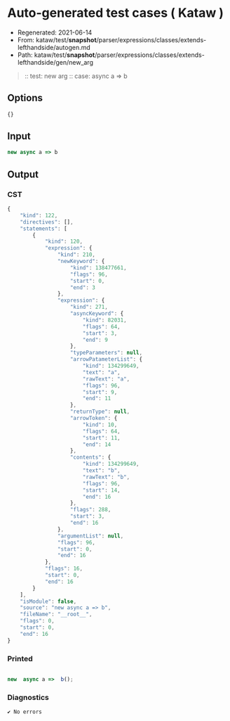# Auto-generated test cases ( Kataw )
- Regenerated: 2021-06-14
- From: kataw/test/__snapshot__/parser/expressions/classes/extends-lefthandside/autogen.md
- Path: kataw/test/__snapshot__/parser/expressions/classes/extends-lefthandside/gen/new_arg
> :: test: new arg
> :: case: async a => b
## Options

`````js
{}
`````
## Input

`````js
new async a => b
`````
## Output

### CST

```javascript
{
    "kind": 122,
    "directives": [],
    "statements": [
        {
            "kind": 120,
            "expression": {
                "kind": 210,
                "newKeyword": {
                    "kind": 138477661,
                    "flags": 96,
                    "start": 0,
                    "end": 3
                },
                "expression": {
                    "kind": 271,
                    "asyncKeyword": {
                        "kind": 82031,
                        "flags": 64,
                        "start": 3,
                        "end": 9
                    },
                    "typeParameters": null,
                    "arrowPatameterList": {
                        "kind": 134299649,
                        "text": "a",
                        "rawText": "a",
                        "flags": 96,
                        "start": 9,
                        "end": 11
                    },
                    "returnType": null,
                    "arrowToken": {
                        "kind": 10,
                        "flags": 64,
                        "start": 11,
                        "end": 14
                    },
                    "contents": {
                        "kind": 134299649,
                        "text": "b",
                        "rawText": "b",
                        "flags": 96,
                        "start": 14,
                        "end": 16
                    },
                    "flags": 288,
                    "start": 3,
                    "end": 16
                },
                "argumentList": null,
                "flags": 96,
                "start": 0,
                "end": 16
            },
            "flags": 16,
            "start": 0,
            "end": 16
        }
    ],
    "isModule": false,
    "source": "new async a => b",
    "fileName": "__root__",
    "flags": 0,
    "start": 0,
    "end": 16
}
```

### Printed

```javascript

new  async a =>  b();
```

### Diagnostics

```javascript
✔ No errors
```

